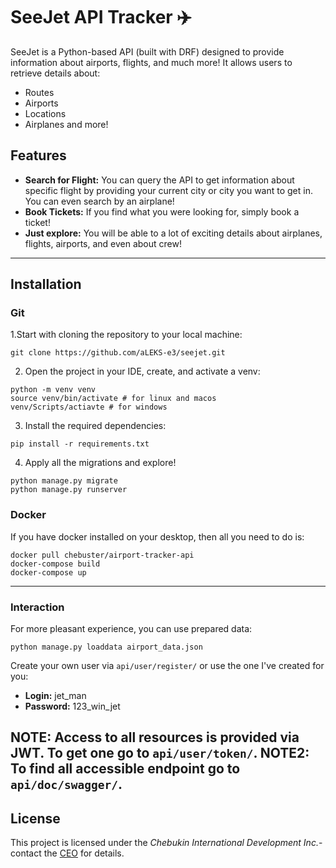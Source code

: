 # SeeJet API Tracker ✈️

SeeJet is a Python-based API (built with DRF) designed to provide information about airports, flights, and much more!
It allows users to retrieve details about:

- Routes
- Airports
- Locations
- Airplanes and more!

## Features

- **Search for Flight:** You can query the API to get information about specific flight 
by providing your current city or city you want to get in. You can even search by an airplane!
- **Book Tickets:** If you find what you were looking for, simply book a ticket!
- **Just explore:** You will be able to a lot of exciting details about airplanes, flights, 
airports, and even about crew!

---

## Installation

### Git

1.Start with cloning the repository to your local machine:
```shell
git clone https://github.com/aLEKS-e3/seejet.git
```
2. Open the project in your IDE, create, and activate a venv:
```shell
python -m venv venv
source venv/bin/activate # for linux and macos
venv/Scripts/actiavte # for windows
```
3. Install the required dependencies:
```shell
pip install -r requirements.txt
```
4. Apply all the migrations and explore!
```shell
python manage.py migrate
python manage.py runserver
```

### Docker

If you have docker installed on your desktop, then all you need to do is:

```shell
docker pull chebuster/airport-tracker-api
docker-compose build
docker-compose up
```

---

### Interaction

For more pleasant experience, you can use prepared data:
```shell
python manage.py loaddata airport_data.json
```

Create your own user via ```api/user/register/``` or use the one I've created for you:
- **Login:** jet_man
- **Password:** 123_win_jet

**NOTE:** Access to all resources is provided via JWT. To get one go to ```api/user/token/```.
**NOTE2:** To find all accessible endpoint go to ```api/doc/swagger/```.
---

## License

This project is licensed under the _Chebukin International Development Inc._- 
contact the [CEO](https://github.com/aLEKS-e3) for details.
